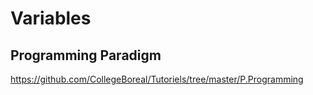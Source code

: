 # Variables

## Programming Paradigm

https://github.com/CollegeBoreal/Tutoriels/tree/master/P.Programming



